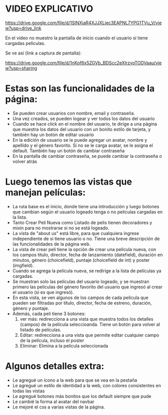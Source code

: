 # VIDEO EXPLICATIVO
https://drive.google.com/file/d/1SINXiaR4XJJXLjec3EAPNL7YPG1TVu_V/view?usp=drive_link

En el video no muestro la pantalla de inicio cuando el usuario sí tiene cargadas películas. 

Se ve así (link a captura de pantalla):

https://drive.google.com/file/d/1nKof6x5ZGVb_BDScc2eXlrzyoTODVaau/view?usp=sharing
# Estas son las funcionalidades de la página:
- Se pueden crear usuarios con nombre, email y contraseña. 
- Una vez creados, se pueden logear y ver todos los datos del usuario
- Cuando se hace click en el nombre del usuario, te dirige a una página que muestra los datos del usuario con un bonito estilo de tarjeta, y también hay un botón de editar usuario
- En la edición de usuario se le puede agregar un avatar, nombre y apellido y el género favorito. Si no se le carga avatar, se le asigna el default. También hay un botón de cambiar contraseña
- En la pantalla de cambiar contraseña, se puede cambiar la contraseña o volver atrás

# Luego tenemos las vistas que manejan películas: 
- La ruta base es el inicio, donde tiene una introducción y luego botones que cambian según el usuario logeado tenga o no películas cargadas en la lista.
- Tanto Crear Peli Nueva como Listado de pelis tienen decoradores y mixin para no mostrarse si no se está logeado.
- La vista de "about us" está libre, para que cualquiera ingrese independiente de si tiene usuario o no. Tiene una breve descripción de las funcionalidades de la página web.
- La vista de crear peli tiene la opción de crear una película nueva, con los campos título, director, fecha de lanzamiento (datefield), duración en minutos, género (choicefield), puntaje (choicefield de int) y poster (imgfield).
- Cuando se agrega la película nueva, se redirige a la lista de películas ya cargadas.
- Se muestran solo las películas del usuario logeado, y se muestran primero las películas del género favorito del usuario que ingresó al crear el usuario (si es que ingresó).
- En esta vista, se ven algunos de los campos de cada película que pueden ser filtradas por título, director, fecha de estreno, duración, género y puntaje.
- Además, cada peli tiene 3 botones:
  1) ver más: redirecciona a una vista que muestra todos los detalles (campos) de la película seleccioanda. Tiene un botón para volver al listado de películas.
  2) Editar: redirecciona a una vista que permite editar cualquier campo de la película, incluso el poster
  3) Eliminar: Elimina a la película seleccionada

# Algunos detalles extra:
- Le agregué un ícono a la web para que se vea en la pestaña
- Le agregué un estilo de identidad a la web, con colores consistentes en todas las vistas
- Le agregué botones más bonitos que los default siempre que pude
- Le cambié la forma al avatar del navbar
- Le mejoré el css a varias vistas de la página.